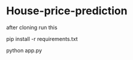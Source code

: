 # House-price-prediction


after cloning 
run this 


pip install -r requirements.txt

python app.py
